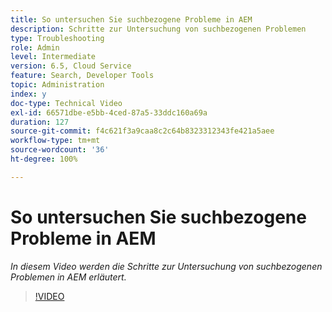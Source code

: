 ```yaml
---
title: So untersuchen Sie suchbezogene Probleme in AEM
description: Schritte zur Untersuchung von suchbezogenen Problemen
type: Troubleshooting
role: Admin
level: Intermediate
version: 6.5, Cloud Service
feature: Search, Developer Tools
topic: Administration
index: y
doc-type: Technical Video
exl-id: 66571dbe-e5bb-4ced-87a5-33ddc160a69a
duration: 127
source-git-commit: f4c621f3a9caa8c2c64b8323312343fe421a5aee
workflow-type: tm+mt
source-wordcount: '36'
ht-degree: 100%

---
```


# So untersuchen Sie suchbezogene Probleme in AEM

*In diesem Video werden die Schritte zur Untersuchung von suchbezogenen Problemen in AEM erläutert.*

>[!VIDEO](https://video.tv.adobe.com/v/335467?quality=12&learn=on)
